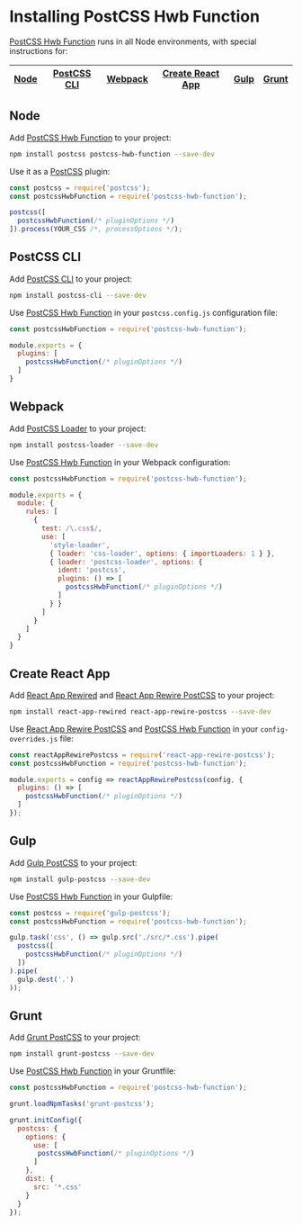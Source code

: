 # Installing PostCSS Hwb Function

[PostCSS Hwb Function] runs in all Node environments, with special
instructions for:

| [Node](#node) | [PostCSS CLI](#postcss-cli) | [Webpack](#webpack) | [Create React App](#create-react-app) | [Gulp](#gulp) | [Grunt](#grunt) |
| --- | --- | --- | --- | --- | --- |

## Node

Add [PostCSS Hwb Function] to your project:

```bash
npm install postcss postcss-hwb-function --save-dev
```

Use it as a [PostCSS] plugin:

```js
const postcss = require('postcss');
const postcssHwbFunction = require('postcss-hwb-function');

postcss([
  postcssHwbFunction(/* pluginOptions */)
]).process(YOUR_CSS /*, processOptions */);
```

## PostCSS CLI

Add [PostCSS CLI] to your project:

```bash
npm install postcss-cli --save-dev
```

Use [PostCSS Hwb Function] in your `postcss.config.js` configuration
file:

```js
const postcssHwbFunction = require('postcss-hwb-function');

module.exports = {
  plugins: [
    postcssHwbFunction(/* pluginOptions */)
  ]
}
```

## Webpack

Add [PostCSS Loader] to your project:

```bash
npm install postcss-loader --save-dev
```

Use [PostCSS Hwb Function] in your Webpack configuration:

```js
const postcssHwbFunction = require('postcss-hwb-function');

module.exports = {
  module: {
    rules: [
      {
        test: /\.css$/,
        use: [
          'style-loader',
          { loader: 'css-loader', options: { importLoaders: 1 } },
          { loader: 'postcss-loader', options: {
            ident: 'postcss',
            plugins: () => [
              postcssHwbFunction(/* pluginOptions */)
            ]
          } }
        ]
      }
    ]
  }
}
```

## Create React App

Add [React App Rewired] and [React App Rewire PostCSS] to your project:

```bash
npm install react-app-rewired react-app-rewire-postcss --save-dev
```

Use [React App Rewire PostCSS] and [PostCSS Hwb Function] in your
`config-overrides.js` file:

```js
const reactAppRewirePostcss = require('react-app-rewire-postcss');
const postcssHwbFunction = require('postcss-hwb-function');

module.exports = config => reactAppRewirePostcss(config, {
  plugins: () => [
    postcssHwbFunction(/* pluginOptions */)
  ]
});
```

## Gulp

Add [Gulp PostCSS] to your project:

```bash
npm install gulp-postcss --save-dev
```

Use [PostCSS Hwb Function] in your Gulpfile:

```js
const postcss = require('gulp-postcss');
const postcssHwbFunction = require('postcss-hwb-function');

gulp.task('css', () => gulp.src('./src/*.css').pipe(
  postcss([
    postcssHwbFunction(/* pluginOptions */)
  ])
).pipe(
  gulp.dest('.')
));
```

## Grunt

Add [Grunt PostCSS] to your project:

```bash
npm install grunt-postcss --save-dev
```

Use [PostCSS Hwb Function] in your Gruntfile:

```js
const postcssHwbFunction = require('postcss-hwb-function');

grunt.loadNpmTasks('grunt-postcss');

grunt.initConfig({
  postcss: {
    options: {
      use: [
       postcssHwbFunction(/* pluginOptions */)
      ]
    },
    dist: {
      src: '*.css'
    }
  }
});
```

[Gulp PostCSS]: https://github.com/postcss/gulp-postcss
[Grunt PostCSS]: https://github.com/nDmitry/grunt-postcss
[PostCSS]: https://github.com/postcss/postcss
[PostCSS CLI]: https://github.com/postcss/postcss-cli
[PostCSS Loader]: https://github.com/postcss/postcss-loader
[PostCSS Hwb Function]: https://github.com/csstools/postcss-plugins/tree/main/plugins/postcss-hwb-function
[React App Rewire PostCSS]: https://github.com/csstools/react-app-rewire-postcss
[React App Rewired]: https://github.com/timarney/react-app-rewired

